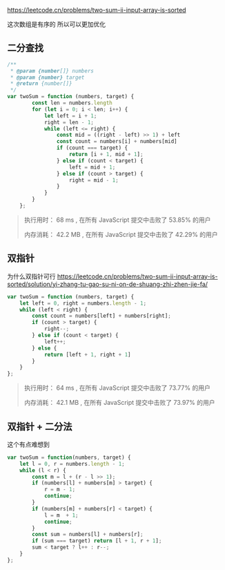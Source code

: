 https://leetcode.cn/problems/two-sum-ii-input-array-is-sorted

这次数组是有序的 所以可以更加优化

## 二分查找

```typescript
/**
 * @param {number[]} numbers
 * @param {number} target
 * @return {number[]}
 */
var twoSum = function (numbers, target) {
        const len = numbers.length
        for (let i = 0; i < len; i++) {
            let left = i + 1;
            right = len - 1;
            while (left <= right) {
                const mid = ((right - left) >> 1) + left
                const count = numbers[i] + numbers[mid]
                if (count === target) {
                    return [i + 1, mid + 1];
                } else if (count < target) {
                    left = mid + 1;
                } else if (count > target) {
                    right = mid - 1;
                }
            }
        }
    };
```

> 执行用时： 68 ms , 在所有 JavaScript 提交中击败了 53.85% 的用户
> 
> 内存消耗： 42.2 MB , 在所有 JavaScript 提交中击败了 42.29% 的用户

## 双指针
为什么双指针可行
https://leetcode.cn/problems/two-sum-ii-input-array-is-sorted/solution/yi-zhang-tu-gao-su-ni-on-de-shuang-zhi-zhen-jie-fa/
```typescript
var twoSum = function (numbers, target) {
    let left = 0, right = numbers.length - 1;
    while (left < right) {
        const count = numbers[left] + numbers[right];
        if (count > target) {
            right--;
        } else if (count < target) {
            left++;
        } else {
            return [left + 1, right + 1]
        }
    }
};
```

> 执行用时： 64 ms , 在所有 JavaScript 提交中击败了 73.77% 的用户
> 
> 内存消耗： 42.1 MB , 在所有 JavaScript 提交中击败了 73.97% 的用户

## 双指针 + 二分法
这个有点难想到
```typescript
var twoSum = function(numbers, target) {
    let l = 0, r = numbers.length - 1;
    while (l < r) {
        const m = l + (r - l >> 1);
        if (numbers[l] + numbers[m] > target) {
            r = m - 1;
            continue;
        }
        if (numbers[m] + numbers[r] < target) {
            l = m  + 1;
            continue;
        }
        const sum = numbers[l] + numbers[r];
        if (sum === target) return [l + 1, r + 1];
        sum < target ? l++ : r--;
    }
};
```
